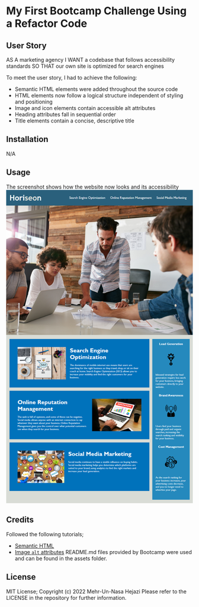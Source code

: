 # My First Bootcamp Challenge Using a Refactor Code
## User Story
AS A marketing agency
I WANT a codebase that follows accessibility standards
SO THAT our own site is optimized for search engines

To meet the user story, I had to achieve the following:
- Semantic HTML elements were added throughout the source code
- HTML elements now follow a logical structure independent of styling and positioning
- Image and icon elements contain accessible alt attributes
- Heading attributes fall in sequential order
- Title elements contain a concise, descriptive title
## Installation
N/A
## Usage
The screenshot shows how the website now looks and its accessibility
![alt text](https://github.com/mewmew88/first-challenge/blob/main/04-code-refactor-lesson/assets/01-html-css-git-challenge-demo.png)

## Credits
Followed the following tutorials; 
* [Semantic HTML](https://www.w3schools.com/html/html5_semantic_elements.asp)
* [Image `alt` attributes](https://www.w3schools.com/tags/att_img_alt.asp)
README.md files provided by Bootcamp were used and can be found in the assets folder.

## License
MIT License; Copyright (c) 2022 Mehr-Un-Nasa Hejazi
Please refer to the LICENSE in the repository for further information. 
